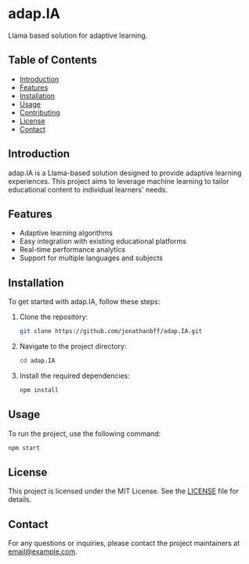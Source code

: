 # adap.IA
Llama based solution for adaptive learning.

## Table of Contents
- [Introduction](#introduction)
- [Features](#features)
- [Installation](#installation)
- [Usage](#usage)
- [Contributing](#contributing)
- [License](#license)
- [Contact](#contact)

## Introduction
adap.IA is a Llama-based solution designed to provide adaptive learning experiences. This project aims to leverage machine learning to tailor educational content to individual learners' needs.

## Features
- Adaptive learning algorithms
- Easy integration with existing educational platforms
- Real-time performance analytics
- Support for multiple languages and subjects

## Installation
To get started with adap.IA, follow these steps:

1. Clone the repository:
   ```bash
   git clone https://github.com/jonathanbff/adap.IA.git
   ```
2. Navigate to the project directory:
   ```bash
   cd adap.IA
   ```
3. Install the required dependencies:
   ```bash
   npm install
   ```

## Usage
To run the project, use the following command:
```bash
npm start
```

## License
This project is licensed under the MIT License. See the [LICENSE](LICENSE) file for details.

## Contact
For any questions or inquiries, please contact the project maintainers at [email@example.com](mailto:email@example.com).
